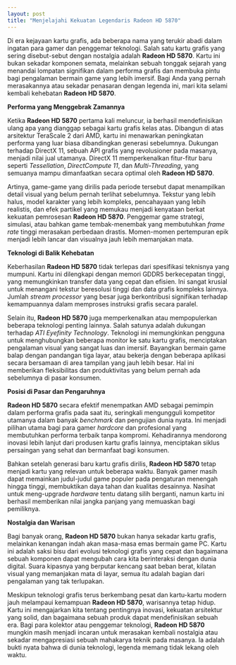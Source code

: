```yaml
---
layout: post
title: "Menjelajahi Kekuatan Legendaris Radeon HD 5870"
---
```


Di era kejayaan kartu grafis, ada beberapa nama yang terukir abadi dalam ingatan para gamer dan penggemar teknologi. Salah satu kartu grafis yang sering disebut-sebut dengan nostalgia adalah **Radeon HD 5870**. Kartu ini bukan sekadar komponen semata, melainkan sebuah tonggak sejarah yang menandai lompatan signifikan dalam performa grafis dan membuka pintu bagi pengalaman bermain game yang lebih imersif. Bagi Anda yang pernah merasakannya atau sekadar penasaran dengan legenda ini, mari kita selami kembali kehebatan **Radeon HD 5870**.

**Performa yang Menggebrak Zamannya**

Ketika **Radeon HD 5870** pertama kali meluncur, ia berhasil mendefinisikan ulang apa yang dianggap sebagai kartu grafis kelas atas. Dibangun di atas arsitektur TeraScale 2 dari AMD, kartu ini menawarkan peningkatan performa yang luar biasa dibandingkan generasi sebelumnya. Dukungan terhadap DirectX 11, sebuah API grafis yang revolusioner pada masanya, menjadi nilai jual utamanya. DirectX 11 memperkenalkan fitur-fitur baru seperti *Tessellation*, *DirectCompute 11*, dan *Multi-Threading*, yang semuanya mampu dimanfaatkan secara optimal oleh **Radeon HD 5870**.

Artinya, game-game yang dirilis pada periode tersebut dapat menampilkan detail visual yang belum pernah terlihat sebelumnya. Tekstur yang lebih halus, model karakter yang lebih kompleks, pencahayaan yang lebih realistis, dan efek partikel yang memukau menjadi kenyataan berkat kekuatan pemrosesan **Radeon HD 5870**. Penggemar game strategi, simulasi, atau bahkan game tembak-menembak yang membutuhkan *frame rate* tinggi merasakan perbedaan drastis. Momen-momen pertempuran epik menjadi lebih lancar dan visualnya jauh lebih memanjakan mata.

**Teknologi di Balik Kehebatan**

Keberhasilan **Radeon HD 5870** tidak terlepas dari spesifikasi teknisnya yang mumpuni. Kartu ini dilengkapi dengan memori GDDR5 berkecepatan tinggi, yang memungkinkan transfer data yang cepat dan efisien. Ini sangat krusial untuk menangani tekstur beresolusi tinggi dan data grafis kompleks lainnya. Jumlah *stream processor* yang besar juga berkontribusi signifikan terhadap kemampuannya dalam memproses instruksi grafis secara paralel.

Selain itu, **Radeon HD 5870** juga memperkenalkan atau mempopulerkan beberapa teknologi penting lainnya. Salah satunya adalah dukungan terhadap *ATI Eyefinity Technology*. Teknologi ini memungkinkan pengguna untuk menghubungkan beberapa monitor ke satu kartu grafis, menciptakan pengalaman visual yang sangat luas dan imersif. Bayangkan bermain game balap dengan pandangan tiga layar, atau bekerja dengan beberapa aplikasi secara bersamaan di area tampilan yang jauh lebih besar. Hal ini memberikan fleksibilitas dan produktivitas yang belum pernah ada sebelumnya di pasar konsumen.

**Posisi di Pasar dan Pengaruhnya**

**Radeon HD 5870** secara efektif menempatkan AMD sebagai pemimpin dalam performa grafis pada saat itu, seringkali mengungguli kompetitor utamanya dalam banyak *benchmark* dan pengujian dunia nyata. Ini menjadi pilihan utama bagi para gamer *hardcore* dan profesional yang membutuhkan performa terbaik tanpa kompromi. Kehadirannya mendorong inovasi lebih lanjut dari produsen kartu grafis lainnya, menciptakan siklus persaingan yang sehat dan bermanfaat bagi konsumen.

Bahkan setelah generasi baru kartu grafis dirilis, **Radeon HD 5870** tetap menjadi kartu yang relevan untuk beberapa waktu. Banyak gamer masih dapat memainkan judul-judul game populer pada pengaturan menengah hingga tinggi, membuktikan daya tahan dan kualitas desainnya. Nasihat untuk meng-upgrade *hardware* tentu datang silih berganti, namun kartu ini berhasil memberikan nilai jangka panjang yang memuaskan bagi pemiliknya.

**Nostalgia dan Warisan**

Bagi banyak orang, **Radeon HD 5870** bukan hanya sekadar kartu grafis, melainkan kenangan indah akan masa-masa emas bermain game PC. Kartu ini adalah saksi bisu dari evolusi teknologi grafis yang cepat dan bagaimana sebuah komponen dapat mengubah cara kita berinteraksi dengan dunia digital. Suara kipasnya yang berputar kencang saat beban berat, kilatan visual yang memanjakan mata di layar, semua itu adalah bagian dari pengalaman yang tak terlupakan.

Meskipun teknologi grafis terus berkembang pesat dan kartu-kartu modern jauh melampaui kemampuan **Radeon HD 5870**, warisannya tetap hidup. Kartu ini mengajarkan kita tentang pentingnya inovasi, kekuatan arsitektur yang solid, dan bagaimana sebuah produk dapat mendefinisikan sebuah era. Bagi para kolektor atau penggemar teknologi, **Radeon HD 5870** mungkin masih menjadi incaran untuk merasakan kembali nostalgia atau sekadar mengapresiasi sebuah mahakarya teknik pada masanya. Ia adalah bukti nyata bahwa di dunia teknologi, legenda memang tidak lekang oleh waktu.
